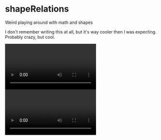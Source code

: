 # shapeRelations
Weird playing around with math and shapes

I don't remember writing this at all, but it's way cooler then I was expecting. Probably crazy, but cool.

![I like the squares in the top left. They've got something good going on.](2dShapes.webm.mov)
![Multiple angles!](3dshapes.webm.mov)
